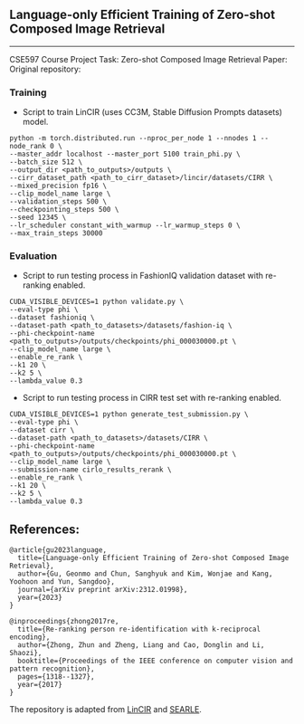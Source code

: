 ## Language-only Efficient Training of Zero-shot Composed Image Retrieval
---
CSE597 Course Project
Task: Zero-shot Composed Image Retrieval
Paper: 
Original repository: 

### Training
* Script to train LinCIR (uses CC3M, Stable Diffusion Prompts datasets) model.

```
python -m torch.distributed.run --nproc_per_node 1 --nnodes 1 --node_rank 0 \
--master_addr localhost --master_port 5100 train_phi.py \
--batch_size 512 \
--output_dir <path_to_outputs>/outputs \
--cirr_dataset_path <path_to_cirr_dataset>/lincir/datasets/CIRR \
--mixed_precision fp16 \
--clip_model_name large \
--validation_steps 500 \
--checkpointing_steps 500 \
--seed 12345 \
--lr_scheduler constant_with_warmup --lr_warmup_steps 0 \
--max_train_steps 30000 
```

### Evaluation 

* Script to run testing process in FashionIQ validation dataset with re-ranking enabled.
```
CUDA_VISIBLE_DEVICES=1 python validate.py \
--eval-type phi \
--dataset fashioniq \
--dataset-path <path_to_datasets>/datasets/fashion-iq \
--phi-checkpoint-name <path_to_outputs>/outputs/checkpoints/phi_000030000.pt \
--clip_model_name large \
--enable_re_rank \
--k1 20 \
--k2 5 \
--lambda_value 0.3
```

* Script to run testing process in CIRR test set  with re-ranking enabled.
```
CUDA_VISIBLE_DEVICES=1 python generate_test_submission.py \
--eval-type phi \
--dataset cirr \
--dataset-path <path_to_datasets>/datasets/CIRR \
--phi-checkpoint-name <path_to_outputs>/outputs/checkpoints/phi_000030000.pt \
--clip_model_name large \
--submission-name cirlo_results_rerank \
--enable_re_rank \
--k1 20 \
--k2 5 \
--lambda_value 0.3
```



## References:
```
@article{gu2023language,
  title={Language-only Efficient Training of Zero-shot Composed Image Retrieval},
  author={Gu, Geonmo and Chun, Sanghyuk and Kim, Wonjae and Kang, Yoohoon and Yun, Sangdoo},
  journal={arXiv preprint arXiv:2312.01998},
  year={2023}
}

@inproceedings{zhong2017re,
  title={Re-ranking person re-identification with k-reciprocal encoding},
  author={Zhong, Zhun and Zheng, Liang and Cao, Donglin and Li, Shaozi},
  booktitle={Proceedings of the IEEE conference on computer vision and pattern recognition},
  pages={1318--1327},
  year={2017}
}
```

The repository is adapted from [LinCIR](https://github.com/navervision/lincir/tree/master) and [SEARLE](https://github.com/miccunifi/SEARLE). 